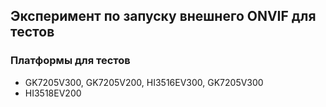 
## Эксперимент по запуску внешнего ONVIF для тестов

### Платформы для тестов

* GK7205V300, GK7205V200, HI3516EV300, GK7205V300
* HI3518EV200
